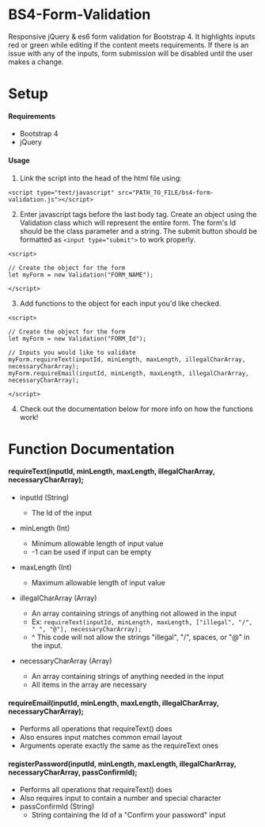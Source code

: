 # BS4-Form-Validation
Responsive jQuery & es6 form validation for Bootstrap 4. It highlights inputs red or green while editing if the content meets requirements. If there is an issue with any of the inputs, form submission will be disabled until the user makes a change.


# Setup

#### Requirements

* Bootstrap 4
* jQuery

#### Usage

1. Link the script into the head of the html file using:
```
<script type="text/javascript" src="PATH_TO_FILE/bs4-form-validation.js"></script>
```

2. Enter javascript tags before the last body tag. Create an object using the Validation class which will represent the entire form. The form's Id should be the class parameter and a string. The submit button should be formatted as `<input type="submit">` to work properly.
```
<script>

// Create the object for the form
let myForm = new Validation("FORM_NAME");

</script>
```

3. Add functions to the object for each input you'd like checked.
```
<script>

// Create the object for the form
let myForm = new Validation("FORM_Id");

// Inputs you would like to validate
myForm.requireText(inputId, minLength, maxLength, illegalCharArray, necessaryCharArray);
myForm.requireEmail(inputId, minLength, maxLength, illegalCharArray, necessaryCharArray);

</script>
```

4. Check out the documentation below for more info on how the functions work!

# Function Documentation

#### requireText(inputId, minLength, maxLength, illegalCharArray, necessaryCharArray);

* inputId (String)
  * The Id of the input

* minLength (Int)
  * Minimum allowable length of input value
  * -1 can be used if input can be empty

* maxLength (Int)
  * Maximum allowable length of input value

* illegalCharArray (Array)
  * An array containing strings of anything not allowed in the input
  * Ex: `requireText(inputId, minLength, maxLength, ["illegal", "/", " ", "@"], necessaryCharArray);`
  * ^ This code will not allow the strings "illegal", "/", spaces, or "@" in the input.

* necessaryCharArray (Array)
  * An array containing strings of anything needed in the input
  * All items in the array are necessary

#### requireEmail(inputId, minLength, maxLength, illegalCharArray, necessaryCharArray);

* Performs all operations that requireText() does
* Also ensures input matches common email layout
* Arguments operate exactly the same as the requireText ones

#### registerPassword(inputId, minLength, maxLength, illegalCharArray, necessaryCharArray, passConfirmId);

* Performs all operations that requireText() does
* Also requires input to contain a number and special character
* passConfirmId (String)
  * String containing the Id of a "Confirm your password" input